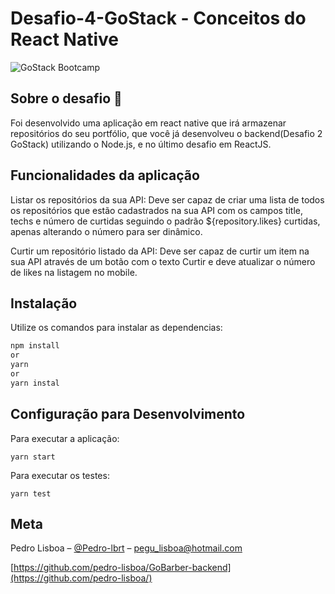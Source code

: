 # Desafio-4-GoStack - Conceitos do React Native
![GoStack Bootcamp](https://camo.githubusercontent.com/d25397e9df01fe7882dcc1cbc96bdf052ffd7d0c/68747470733a2f2f73746f726167652e676f6f676c65617069732e636f6d2f676f6c64656e2d77696e642f626f6f7463616d702d676f737461636b2f6865616465722d6465736166696f732e706e67)

## Sobre o desafio 🚀

Foi desenvolvido uma aplicação em react native que irá armazenar repositórios do seu portfólio, que você já desenvolveu o backend(Desafio 2 GoStack) utilizando o Node.js, e no último desafio em ReactJS.

## Funcionalidades da aplicação

Listar os repositórios da sua API: Deve ser capaz de criar uma lista de todos os repositórios que estão cadastrados na sua API com os campos title, techs e número de curtidas seguindo o padrão ${repository.likes} curtidas, apenas alterando o número para ser dinâmico.

Curtir um repositório listado da API: Deve ser capaz de curtir um item na sua API através de um botão com o texto Curtir e deve atualizar o número de likes na listagem no mobile.

## Instalação

Utilize os comandos para instalar as dependencias:

```sh
npm install 
or
yarn
or
yarn instal
```

## Configuração para Desenvolvimento

Para executar a aplicação:

```
yarn start
```

Para executar os testes:

```
yarn test
```

## Meta

Pedro Lisboa – [@Pedro-lbrt](https://www.linkedin.com/in/pedro-lbrt/...) – pegu_lisboa@hotmail.com

[https://github.com/pedro-lisboa/GoBarber-backend](https://github.com/pedro-lisboa/)
